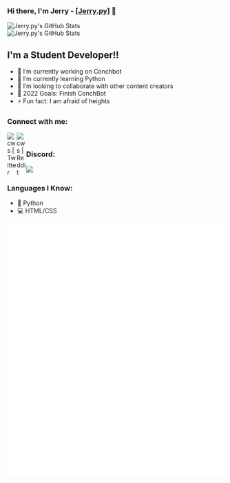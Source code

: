 ### Hi there, I'm Jerry - [<a href="https://github.com/Jerry-py">Jerry.py</a>] 👋
<img align="left" alt="Jerry.py's GitHub Stats" src="https://github-readme-stats.vercel.app/api?username=Jerry-py&show_icons=true&hide_border=true&theme=radical"/>
<br>
<img align="right-right" alt="Jerry.py's GitHub Stats" src="https://github-readme-stats.vercel.app/api/top-langs/?username=Jerry-py&langs_count=10&show_icons=true&hide_border=true&theme=radical"/>

## I'm a Student Developer!!

- 🔭 I’m currently working on Conchbot
- 🌱 I’m currently learning Python
- 👯 I’m looking to collaborate with other content creators
- 🥅 2022 Goals: Finish ConchBot
- ⚡ Fun fact: I am afraid of heights
### Connect with me:

[<img align="left" alt="cws | Twitter" width="22px" src="https://logodownload.org/wp-content/uploads/2014/09/twitter-logo-4.png" />][twitter]
[<img align="left" alt="cws | Reddit" width="22px" src="https://external-preview.redd.it/iDdntscPf-nfWKqzHRGFmhVxZm4hZgaKe5oyFws-yzA.png?auto=webp&s=38648ef0dc2c3fce76d5e1d8639234d8da0152b2" />][reddit]
<br />


### Discord: 
![](https://discord.c99.nl/widget/theme-4/827660621662257162.png)


### Languages I Know:
- 🐍 Python
- 💻 HTML/CSS

[twitter]: https://twitter.com/Jerrypython
[reddit]: https://www.reddit.com/user/Jerrypython  



<a href="https://github.com/Jerry-py/Github-stats">

![](https://github.com/Jerry-py/Github-stats/blob/master/generated/overview.svg)
![](https://github.com/Jerry-py/Github-stats/blob/master/generated/languages.svg)
</a>



